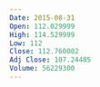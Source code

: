 ```yaml
---
Date: 2015-08-31
Open: 112.029999
High: 114.529999
Low: 112
Close: 112.760002
Adj Close: 107.24485
Volume: 56229300
---
```

